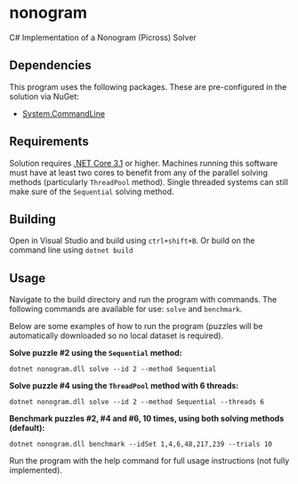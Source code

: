 # nonogram
C# Implementation of a Nonogram (Picross) Solver

## Dependencies
This program uses the following packages. These are pre-configured in the solution via NuGet:
* [System.CommandLine](https://github.com/dotnet/command-line-api)

## Requirements
Solution requires [.NET Core 3.1](https://dotnet.microsoft.com/download) or higher. Machines running this software must have at least two cores to benefit from any of the parallel solving methods (particularly `ThreadPool` method). Single threaded systems can still make sure of the `Sequential` solving method.

## Building
Open in Visual Studio and build using `ctrl+shift+B`. Or build on the command line using `dotnet build`

## Usage
Navigate to the build directory and run the program with commands. The following commands are available for use: `solve` and `benchmark`. 

Below are some examples of how to run the program (puzzles will be automatically downloaded so no local dataset is required).

**Solve puzzle #2 using the `Sequential` method:**
```
dotnet nonogram.dll solve --id 2 --method Sequential
```

**Solve puzzle #4 using the `ThreadPool` method with 6 threads:**
```
dotnet nonogram.dll solve --id 2 --method Sequential --threads 6
```

**Benchmark puzzles #2, #4 and #6, 10 times, using both solving methods (default):**
```
dotnet nonogram.dll benchmark --idSet 1,4,6,48,217,239 --trials 10
```

Run the program with the help command for full usage instructions (not fully implemented).
